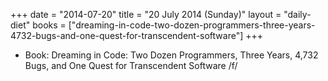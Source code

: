 +++
date = "2014-07-20"
title = "20 July 2014 (Sunday)"
layout = "daily-diet"
books = ["dreaming-in-code-two-dozen-programmers-three-years-4732-bugs-and-one-quest-for-transcendent-software"]
+++


* Book: Dreaming in Code: Two Dozen Programmers, Three Years, 4,732 Bugs, and One Quest for Transcendent Software /f/